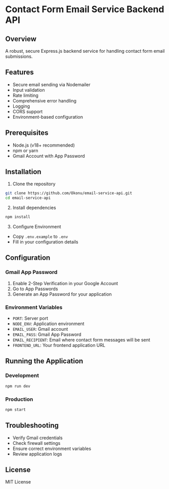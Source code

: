 # Contact Form Email Service Backend API

## Overview
A robust, secure Express.js backend service for handling contact form email submissions.

## Features
- Secure email sending via Nodemailer
- Input validation
- Rate limiting
- Comprehensive error handling
- Logging
- CORS support
- Environment-based configuration

## Prerequisites
- Node.js (v18+ recommended)
- npm or yarn
- Gmail Account with App Password

## Installation

1. Clone the repository
```bash
git clone https://github.com/Okonu/email-service-api.git
cd email-service-api
```

2. Install dependencies
```bash
npm install
```

3. Configure Environment
- Copy `.env.example` to `.env`
- Fill in your configuration details

## Configuration

### Gmail App Password
1. Enable 2-Step Verification in your Google Account
2. Go to App Passwords
3. Generate an App Password for your application

### Environment Variables
- `PORT`: Server port
- `NODE_ENV`: Application environment
- `EMAIL_USER`: Gmail account
- `EMAIL_PASS`: Gmail App Password
- `EMAIL_RECIPIENT`: Email where contact form messages will be sent
- `FRONTEND_URL`: Your frontend application URL

## Running the Application

### Development
```bash
npm run dev
```

### Production
```bash
npm start
```

## Troubleshooting
- Verify Gmail credentials
- Check firewall settings
- Ensure correct environment variables
- Review application logs

## License
MIT License